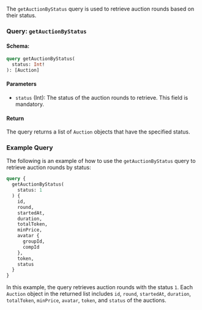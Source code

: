 The `getAuctionByStatus` query is used to retrieve auction rounds based on their status.

### Query: `getAuctionByStatus`

#### Schema:
```graphql
query getAuctionByStatus(
  status: Int!
): [Auction]
```

#### Parameters

- `status` (Int): The status of the auction rounds to retrieve. This field is mandatory.

#### Return

The query returns a list of `Auction` objects that have the specified status.

### Example Query

The following is an example of how to use the `getAuctionByStatus` query to retrieve auction rounds by status:

```graphql
query {
  getAuctionByStatus(
    status: 1
  ) {
    id,
    round,
    startedAt,
    duration,
    totalToken,
    minPrice,
    avatar {
      groupId,
      compId
    },
    token,
    status
  }
}
```

In this example, the query retrieves auction rounds with the status `1`. Each `Auction` object in the returned list includes `id`, `round`, `startedAt`, `duration`, `totalToken`, `minPrice`, `avatar`, `token`, and `status` of the auctions.